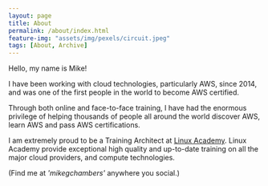 ```yaml
---
layout: page
title: About
permalink: /about/index.html
feature-img: "assets/img/pexels/circuit.jpeg"
tags: [About, Archive]
---
```


Hello, my name is Mike! 

I have been working with cloud technologies, particularly AWS, since 2014, and was one of the first people in the world to become AWS certified.

Through both online and face-to-face training, I have had the enormous privilege of helping thousands of people all around the world discover AWS, learn AWS and pass AWS certifications.

I am extremely proud to be a Training Architect at [Linux Academy](https://linuxacademy.com).   Linux Academy provide exceptional high quality and up-to-date training on all the major cloud providers, and compute technologies.
 
(Find me at _'mikegchambers'_ anywhere you social.)